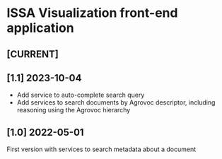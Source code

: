 # ISSA Visualization front-end application

## [CURRENT] 

## [1.1] 2023-10-04

- Add service to auto-complete search query
- Add services to search documents by Agrovoc descriptor, including reasoning using the Agrovoc hierarchy

## [1.0] 2022-05-01

First version with services to search metadata about a document
